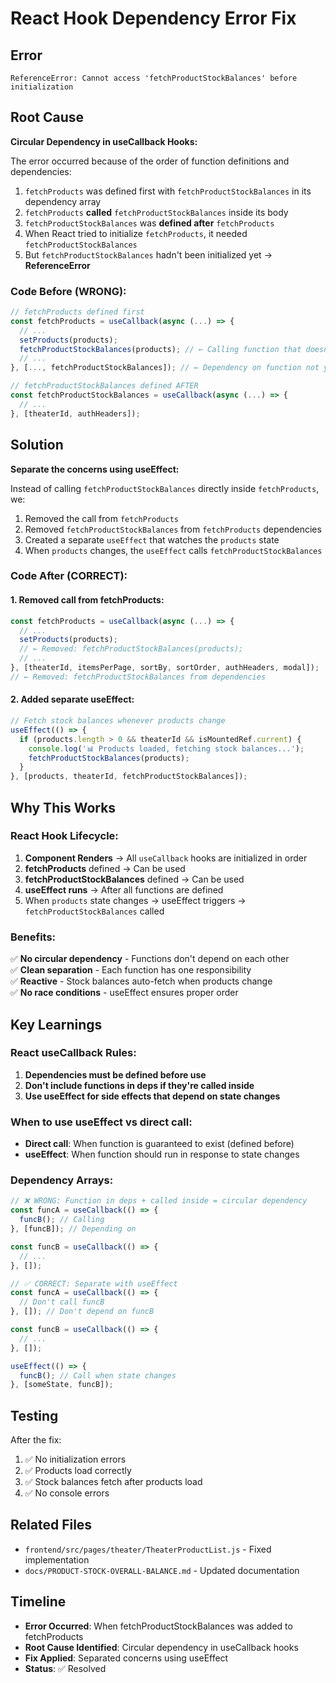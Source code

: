 # React Hook Dependency Error Fix

## Error
```
ReferenceError: Cannot access 'fetchProductStockBalances' before initialization
```

## Root Cause

**Circular Dependency in useCallback Hooks:**

The error occurred because of the order of function definitions and dependencies:

1. `fetchProducts` was defined first with `fetchProductStockBalances` in its dependency array
2. `fetchProducts` **called** `fetchProductStockBalances` inside its body
3. `fetchProductStockBalances` was **defined after** `fetchProducts`
4. When React tried to initialize `fetchProducts`, it needed `fetchProductStockBalances`
5. But `fetchProductStockBalances` hadn't been initialized yet → **ReferenceError**

### Code Before (WRONG):
```javascript
// fetchProducts defined first
const fetchProducts = useCallback(async (...) => {
  // ...
  setProducts(products);
  fetchProductStockBalances(products); // ← Calling function that doesn't exist yet!
  // ...
}, [..., fetchProductStockBalances]); // ← Dependency on function not yet defined

// fetchProductStockBalances defined AFTER
const fetchProductStockBalances = useCallback(async (...) => {
  // ...
}, [theaterId, authHeaders]);
```

## Solution

**Separate the concerns using useEffect:**

Instead of calling `fetchProductStockBalances` directly inside `fetchProducts`, we:
1. Removed the call from `fetchProducts`
2. Removed `fetchProductStockBalances` from `fetchProducts` dependencies
3. Created a separate `useEffect` that watches the `products` state
4. When `products` changes, the `useEffect` calls `fetchProductStockBalances`

### Code After (CORRECT):

#### 1. Removed call from fetchProducts:
```javascript
const fetchProducts = useCallback(async (...) => {
  // ...
  setProducts(products);
  // ← Removed: fetchProductStockBalances(products);
  // ...
}, [theaterId, itemsPerPage, sortBy, sortOrder, authHeaders, modal]); 
// ← Removed: fetchProductStockBalances from dependencies
```

#### 2. Added separate useEffect:
```javascript
// Fetch stock balances whenever products change
useEffect(() => {
  if (products.length > 0 && theaterId && isMountedRef.current) {
    console.log('📊 Products loaded, fetching stock balances...');
    fetchProductStockBalances(products);
  }
}, [products, theaterId, fetchProductStockBalances]);
```

## Why This Works

### React Hook Lifecycle:
1. **Component Renders** → All `useCallback` hooks are initialized in order
2. **fetchProducts** defined → Can be used
3. **fetchProductStockBalances** defined → Can be used
4. **useEffect runs** → After all functions are defined
5. When `products` state changes → useEffect triggers → `fetchProductStockBalances` called

### Benefits:
✅ **No circular dependency** - Functions don't depend on each other  
✅ **Clean separation** - Each function has one responsibility  
✅ **Reactive** - Stock balances auto-fetch when products change  
✅ **No race conditions** - useEffect ensures proper order  

## Key Learnings

### React useCallback Rules:
1. **Dependencies must be defined before use**
2. **Don't include functions in deps if they're called inside**
3. **Use useEffect for side effects that depend on state changes**

### When to use useEffect vs direct call:
- **Direct call**: When function is guaranteed to exist (defined before)
- **useEffect**: When function should run in response to state changes

### Dependency Arrays:
```javascript
// ❌ WRONG: Function in deps + called inside = circular dependency
const funcA = useCallback(() => {
  funcB(); // Calling
}, [funcB]); // Depending on

const funcB = useCallback(() => {
  // ...
}, []);

// ✅ CORRECT: Separate with useEffect
const funcA = useCallback(() => {
  // Don't call funcB
}, []); // Don't depend on funcB

const funcB = useCallback(() => {
  // ...
}, []);

useEffect(() => {
  funcB(); // Call when state changes
}, [someState, funcB]);
```

## Testing
After the fix:
1. ✅ No initialization errors
2. ✅ Products load correctly
3. ✅ Stock balances fetch after products load
4. ✅ No console errors

## Related Files
- `frontend/src/pages/theater/TheaterProductList.js` - Fixed implementation
- `docs/PRODUCT-STOCK-OVERALL-BALANCE.md` - Updated documentation

## Timeline
- **Error Occurred**: When fetchProductStockBalances was added to fetchProducts
- **Root Cause Identified**: Circular dependency in useCallback hooks
- **Fix Applied**: Separated concerns using useEffect
- **Status**: ✅ Resolved
